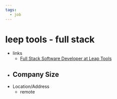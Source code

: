 ```yaml
---
tags:
  - job
---
```

# leep tools - full stack 
- links
	- [Full Stack Software Developer at Leap Tools](https://leap-tools.breezy.hr/p/54f1e903e1d5-full-stack-software-developer)
- Company Size
	- 
- Location/Address
	- remote
